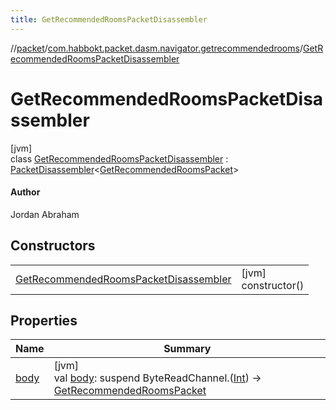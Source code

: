 ```yaml
---
title: GetRecommendedRoomsPacketDisassembler
---
```

//[packet](../../../index.html)/[com.habbokt.packet.dasm.navigator.getrecommendedrooms](../index.html)/[GetRecommendedRoomsPacketDisassembler](index.html)



# GetRecommendedRoomsPacketDisassembler



[jvm]\
class [GetRecommendedRoomsPacketDisassembler](index.html) : [PacketDisassembler](../../../../api/api/com.habbokt.api.packet/-packet-disassembler/index.html)&lt;[GetRecommendedRoomsPacket](../-get-recommended-rooms-packet/index.html)&gt; 

#### Author



Jordan Abraham



## Constructors


| | |
|---|---|
| [GetRecommendedRoomsPacketDisassembler](-get-recommended-rooms-packet-disassembler.html) | [jvm]<br>constructor() |


## Properties


| Name | Summary |
|---|---|
| [body](../../com.habbokt.packet.dasm.room.roomdirectory/-room-directory-packet-disassembler/index.html#-87527971%2FProperties%2F-1665284158) | [jvm]<br>val [body](../../com.habbokt.packet.dasm.room.roomdirectory/-room-directory-packet-disassembler/index.html#-87527971%2FProperties%2F-1665284158): suspend ByteReadChannel.([Int](https://kotlinlang.org/api/latest/jvm/stdlib/kotlin/-int/index.html)) -&gt; [GetRecommendedRoomsPacket](../-get-recommended-rooms-packet/index.html) |

